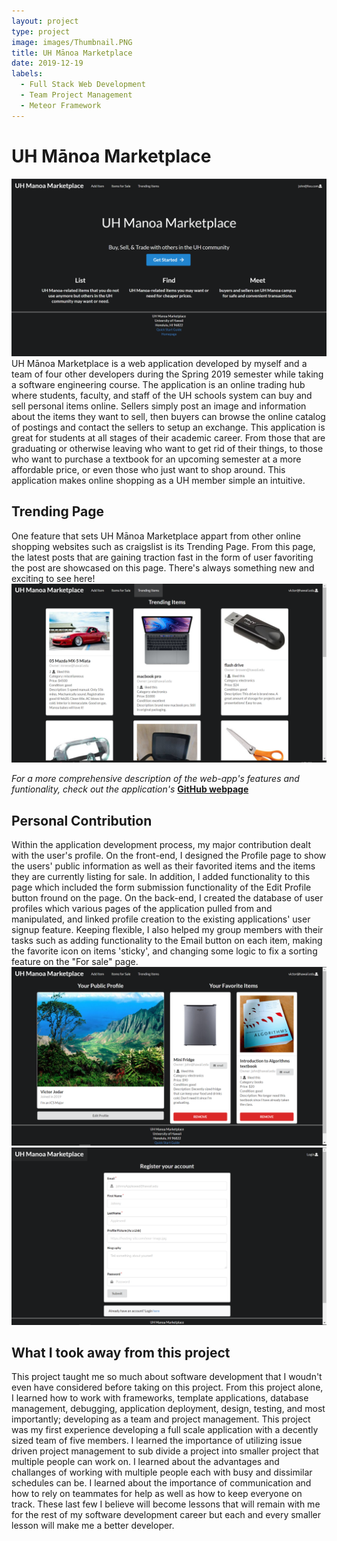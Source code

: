 ```yaml
---
layout: project
type: project
image: images/Thumbnail.PNG
title: UH Mānoa Marketplace
date: 2019-12-19
labels:
  - Full Stack Web Development
  - Team Project Management
  - Meteor Framework
---
```

# UH Mānoa Marketplace
<img class="ui medium right floated rounded image" src='/images/Thumbnail.PNG'/>
UH Mānoa Marketplace is a web application developed by myself and a team of four other developers during the Spring 2019 semester while taking a software engineering course. The application is an online trading hub where students, faculty, and staff of the UH schools system can buy and sell personal items online. Sellers simply post an image and information about the items they want to sell, then buyers can browse the online catalog of postings and contact the sellers to setup an exchange. This application is great for students at all stages of their academic career. From those that are graduating or otherwise leaving who want to get rid of their things, to those who want to purchase a textbook for an upcoming semester at a more affordable price, or even those who just want to shop around. This application makes online shopping as a UH member simple an intuitive.

## Trending Page
One feature that sets UH Mānoa Marketplace appart from other online shopping websites such as craigslist is its Trending Page. From this page, the latest posts that are gaining traction fast in the form of user favoriting the post are showcased on this page. There's always something new and exciting to see here!
<img class="ui medium right floated rounded image" src='/images/TrendingPage.PNG'/>

*For a more comprehensive description of the web-app's features and funtionality, check out the application's* **[GitHub webpage](https://uh-manoa-marketplace.github.io/)**

## Personal Contribution
Within the application development process, my major contribution dealt with the user's profile. On the front-end, I designed the Profile page to show the users' public information as well as their favorited items and the items they are currently listing for sale. In addition, I added functionality to this page which included the form submission functionality of the Edit Profile button fround on the page. On the back-end, I created the database of user profiles which various pages of the application pulled from and manipulated, and linked profile creation to the existing applications' user signup feature. Keeping flexible, I also helped my group members with their tasks such as adding functionality to the Email button on each item, making the favorite icon on items 'sticky', and changing some logic to fix a sorting feature on the "For sale" page.
<img class="ui medium right floated rounded image" src='/images/ProfilePage.PNG'/>
<img class="ui medium right floated rounded image" src='/images/SignupPage.PNG'/>

## What I took away from this project
This project taught me so much about software development that I woudn't even have considered before taking on this project. From this project alone, I learned how to work with frameworks, template applications, database management, debugging, application deployment, design, testing, and most importantly; developing as a team and project management. This project was my first experience developing a full scale application with a decently sized team of five members. I learned the importance of utilizing issue driven project management to sub divide a project into smaller project that multiple people can work on. I learned about the advantages and challanges of working with multiple people each with busy and dissimilar schedules can be. I learned about the importance of communication and how to rely on teammates for help as well as how to keep everyone on track. These last few I believe will become lessons that will remain with me for the rest of my software development career but each and every smaller lesson will make me a better developer.  
